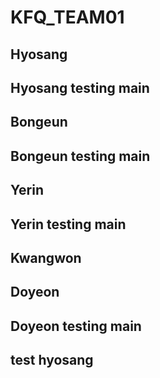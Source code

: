 # KFQ_TEAM01

## Hyosang
## Hyosang testing main


## Bongeun
## Bongeun testing main


## Yerin
## Yerin testing main


## Kwangwon

## Doyeon
## Doyeon testing main

## test hyosang